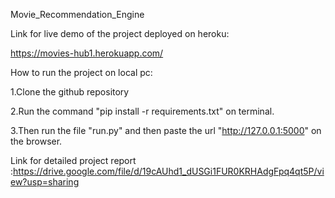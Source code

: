 Movie_Recommendation_Engine

Link for live demo of the project deployed on heroku:

https://movies-hub1.herokuapp.com/

How to run the project on local pc:

1.Clone the github repository

2.Run the command "pip install -r requirements.txt" on terminal.

3.Then run the file "run.py" and then paste the url "http://127.0.0.1:5000" on the browser.

Link for detailed project report :https://drive.google.com/file/d/19cAUhd1_dUSGi1FUR0KRHAdgFpq4qt5P/view?usp=sharing
